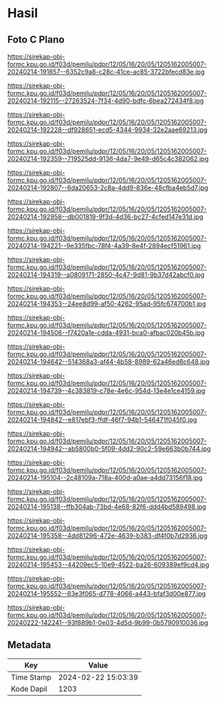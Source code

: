 # Hasil

## Foto C Plano

https://sirekap-obj-formc.kpu.go.id/f03d/pemilu/pdpr/12/05/16/20/05/1205162005007-20240214-191857--6352c9a8-c28c-41ce-ac85-3722bfecd83e.jpg

https://sirekap-obj-formc.kpu.go.id/f03d/pemilu/pdpr/12/05/16/20/05/1205162005007-20240214-192115--27263524-7f34-4d90-bdfc-6bea272434f8.jpg

https://sirekap-obj-formc.kpu.go.id/f03d/pemilu/pdpr/12/05/16/20/05/1205162005007-20240214-192228--df928651-ecd5-4344-9934-32e2aae69213.jpg

https://sirekap-obj-formc.kpu.go.id/f03d/pemilu/pdpr/12/05/16/20/05/1205162005007-20240214-192359--719525dd-9136-4da7-9e49-d65c4c382062.jpg

https://sirekap-obj-formc.kpu.go.id/f03d/pemilu/pdpr/12/05/16/20/05/1205162005007-20240214-192807--6da20653-2c8a-4dd9-836e-48cfba4eb5d7.jpg

https://sirekap-obj-formc.kpu.go.id/f03d/pemilu/pdpr/12/05/16/20/05/1205162005007-20240214-192958--db001819-9f3d-4d36-bc27-4cfed147e31d.jpg

https://sirekap-obj-formc.kpu.go.id/f03d/pemilu/pdpr/12/05/16/20/05/1205162005007-20240214-194221--9e335fbc-78f4-4a39-8e4f-2894ecf51961.jpg

https://sirekap-obj-formc.kpu.go.id/f03d/pemilu/pdpr/12/05/16/20/05/1205162005007-20240214-194319--a0809171-2850-4c47-9d81-9b37d42abcf0.jpg

https://sirekap-obj-formc.kpu.go.id/f03d/pemilu/pdpr/12/05/16/20/05/1205162005007-20240214-194353--24ee8d99-af50-4262-95ad-95fc674700b1.jpg

https://sirekap-obj-formc.kpu.go.id/f03d/pemilu/pdpr/12/05/16/20/05/1205162005007-20240214-194506--f7420a1e-cdda-4931-bca0-afbac020b45b.jpg

https://sirekap-obj-formc.kpu.go.id/f03d/pemilu/pdpr/12/05/16/20/05/1205162005007-20240214-194642--514368a3-af44-4b58-8989-62a46ed8c648.jpg

https://sirekap-obj-formc.kpu.go.id/f03d/pemilu/pdpr/12/05/16/20/05/1205162005007-20240214-194739--4c383819-c78e-4e6c-954d-13e4e1ce4159.jpg

https://sirekap-obj-formc.kpu.go.id/f03d/pemilu/pdpr/12/05/16/20/05/1205162005007-20240214-194842--e817ebf3-ffdf-46f7-94b1-546471f045f0.jpg

https://sirekap-obj-formc.kpu.go.id/f03d/pemilu/pdpr/12/05/16/20/05/1205162005007-20240214-194942--ab5800b0-5f09-4dd2-90c2-59e663b0b744.jpg

https://sirekap-obj-formc.kpu.go.id/f03d/pemilu/pdpr/12/05/16/20/05/1205162005007-20240214-195104--2c48109a-718a-400d-a0ae-a4dd73156f18.jpg

https://sirekap-obj-formc.kpu.go.id/f03d/pemilu/pdpr/12/05/16/20/05/1205162005007-20240214-195138--ffb304ab-73bd-4e68-82f6-ddd4bd589498.jpg

https://sirekap-obj-formc.kpu.go.id/f03d/pemilu/pdpr/12/05/16/20/05/1205162005007-20240214-195358--4dd81296-472e-4639-b383-df4f0b7d2936.jpg

https://sirekap-obj-formc.kpu.go.id/f03d/pemilu/pdpr/12/05/16/20/05/1205162005007-20240214-195453--44209ec5-10e9-4522-ba26-609389ef9cd4.jpg

https://sirekap-obj-formc.kpu.go.id/f03d/pemilu/pdpr/12/05/16/20/05/1205162005007-20240214-195552--83e3f065-d778-4066-a443-bfaf3d00e877.jpg

https://sirekap-obj-formc.kpu.go.id/f03d/pemilu/pdpr/12/05/16/20/05/1205162005007-20240222-142241--93f889b1-0e03-4d5d-9b99-0b5790910036.jpg


## Metadata

| Key        | Value               |
| ---------- | ------------------- |
| Time Stamp | 2024-02-22 15:03:39 |
| Kode Dapil | 1203                |



